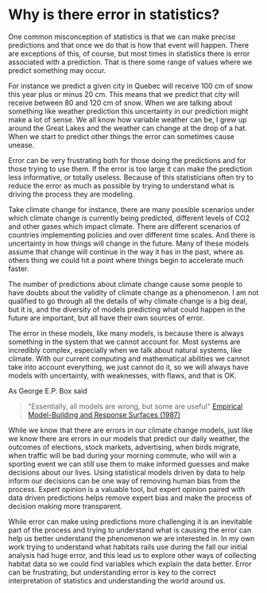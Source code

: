 # Why is there error in statistics?

One common misconception of statistics is that we can make precise predictions and that once we do that is how that event will happen. There are exceptions of this, of course, but most times in statistics there is error associated with a prediction. That is there some range of values where we predict something may occur. 

For instance we predict a given city in Quebec will receive 100 cm of snow this year plus or minus 20 cm. This means that we predict that city will receive between 80 and 120 cm of snow. When we are talking about something like weather prediction this uncertainty in our prediction might make a lot of sense. We all know how variable weather can be, I grew up around the Great Lakes and the weather can change at the drop of a hat. When we start to predict other things the error can sometimes cause unease. 

Error can be very frustrating both for those doing the predictions and for those trying to use them. If the error is too large it can make the prediction less informative, or totally useless. Because of this statisticians often try to reduce the error as much as possible by trying to understand what is driving the process they are modeling. 

Take climate change for instance, there are many possible scenarios under which climate change is currently being predicted, different levels of CO2 and other gases which impact climate. There are different scenarios of countries implementing policies and over different time scales. And there is uncertainty in how things will change in the future. Many of these models assume that change will continue in the way it has in the past, where as others thing we could hit a point where things begin to accelerate much faster. 

The number of predictions about climate change cause some people to have doubts about the validity of climate change as a phenomenon. I am not qualified to go through all the details of why climate change is a big deal, but it is, and the diversity of models predicting what could happen in the future are important, but all have their own sources of error. 

The error in these models, like many models, is because there is always something in the system that we cannot account for. Most systems are incredibly complex, especially when we talk about natural systems, like climate. With our current computing and mathematical abilities we cannot take into account everything, we just cannot do it, so we will always have models with uncertainty, with weaknesses, with flaws, and that is OK. 

As George E.P. Box said

> "Essentially, all models are wrong, but some are useful" [Empirical Model-Building and Response Surfaces (1987)](https://en.wikiquote.org/wiki/George_E._P._Box)

While we know that there are errors in our climate change models, just like we know there are errors in our models that predict our daily weather, the outcomes of elections, stock markets, advertising, when birds migrate, when traffic will be bad during your morning commute, who will win a sporting event we can still use them to make informed guesses and make decisions about our lives. Using statistical models driven by data to help inform our decisions can be one way of removing human bias from the process. Expert opinion is a valuable tool, but expert opinion paired with data driven predictions helps remove expert bias and make the process of decision making more transparent. 

While error can make using predictions more challenging it is an inevitable part of the process and trying to understand what is causing the error can help us better understand the phenomenon we are interested in. In my own work trying to understand what habitats rails use during the fall our initial analysis had huge error, and this lead us to explore other ways of collecting habitat data so we could find variables which explain the data better. Error can be frustrating, but understanding error is key to the correct interpretation of statistics and understanding the world around us.
